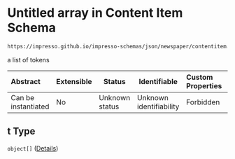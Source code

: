 # Untitled array in Content Item Schema

```txt
https://impresso.github.io/impresso-schemas/json/newspaper/contentitem.schema.json#/properties/ppreb/items/properties/t
```

a list of tokens


| Abstract            | Extensible | Status         | Identifiable            | Custom Properties | Additional Properties | Access Restrictions | Defined In                                                                         |
| :------------------ | ---------- | -------------- | ----------------------- | :---------------- | --------------------- | ------------------- | ---------------------------------------------------------------------------------- |
| Can be instantiated | No         | Unknown status | Unknown identifiability | Forbidden         | Allowed               | none                | [contentitem.schema.json\*](../out/contentitem.schema.json "open original schema") |

## t Type

`object[]` ([Details](contentitem-properties-ppreb-items-properties-t-items.md))
